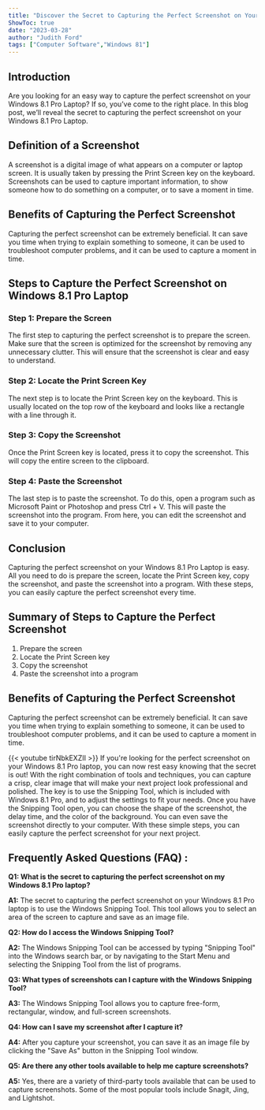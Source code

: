 ```yaml
---
title: "Discover the Secret to Capturing the Perfect Screenshot on Your Windows 8.1 Pro Laptop!"
ShowToc: true 
date: "2023-03-28"
author: "Judith Ford" 
tags: ["Computer Software","Windows 81"]
---
```

## Introduction
Are you looking for an easy way to capture the perfect screenshot on your Windows 8.1 Pro Laptop? If so, you’ve come to the right place. In this blog post, we’ll reveal the secret to capturing the perfect screenshot on your Windows 8.1 Pro Laptop. 

## Definition of a Screenshot 
A screenshot is a digital image of what appears on a computer or laptop screen. It is usually taken by pressing the Print Screen key on the keyboard. Screenshots can be used to capture important information, to show someone how to do something on a computer, or to save a moment in time. 

## Benefits of Capturing the Perfect Screenshot
Capturing the perfect screenshot can be extremely beneficial. It can save you time when trying to explain something to someone, it can be used to troubleshoot computer problems, and it can be used to capture a moment in time. 

## Steps to Capture the Perfect Screenshot on Windows 8.1 Pro Laptop

### Step 1: Prepare the Screen
The first step to capturing the perfect screenshot is to prepare the screen. Make sure that the screen is optimized for the screenshot by removing any unnecessary clutter. This will ensure that the screenshot is clear and easy to understand. 

### Step 2: Locate the Print Screen Key
The next step is to locate the Print Screen key on the keyboard. This is usually located on the top row of the keyboard and looks like a rectangle with a line through it. 

### Step 3: Copy the Screenshot
Once the Print Screen key is located, press it to copy the screenshot. This will copy the entire screen to the clipboard. 

### Step 4: Paste the Screenshot
The last step is to paste the screenshot. To do this, open a program such as Microsoft Paint or Photoshop and press Ctrl + V. This will paste the screenshot into the program. From here, you can edit the screenshot and save it to your computer. 

## Conclusion
Capturing the perfect screenshot on your Windows 8.1 Pro Laptop is easy. All you need to do is prepare the screen, locate the Print Screen key, copy the screenshot, and paste the screenshot into a program. With these steps, you can easily capture the perfect screenshot every time. 

## Summary of Steps to Capture the Perfect Screenshot
1. Prepare the screen 
2. Locate the Print Screen key 
3. Copy the screenshot 
4. Paste the screenshot into a program 

## Benefits of Capturing the Perfect Screenshot
Capturing the perfect screenshot can be extremely beneficial. It can save you time when trying to explain something to someone, it can be used to troubleshoot computer problems, and it can be used to capture a moment in time.

{{< youtube tirNbkEXZII >}} 
If you're looking for the perfect screenshot on your Windows 8.1 Pro laptop, you can now rest easy knowing that the secret is out! With the right combination of tools and techniques, you can capture a crisp, clear image that will make your next project look professional and polished. The key is to use the Snipping Tool, which is included with Windows 8.1 Pro, and to adjust the settings to fit your needs. Once you have the Snipping Tool open, you can choose the shape of the screenshot, the delay time, and the color of the background. You can even save the screenshot directly to your computer. With these simple steps, you can easily capture the perfect screenshot for your next project.

## Frequently Asked Questions (FAQ) :
**Q1: What is the secret to capturing the perfect screenshot on my Windows 8.1 Pro laptop?**

**A1:** The secret to capturing the perfect screenshot on your Windows 8.1 Pro laptop is to use the Windows Snipping Tool. This tool allows you to select an area of the screen to capture and save as an image file.

**Q2: How do I access the Windows Snipping Tool?**

**A2:** The Windows Snipping Tool can be accessed by typing "Snipping Tool" into the Windows search bar, or by navigating to the Start Menu and selecting the Snipping Tool from the list of programs.

**Q3: What types of screenshots can I capture with the Windows Snipping Tool?**

**A3:** The Windows Snipping Tool allows you to capture free-form, rectangular, window, and full-screen screenshots.

**Q4: How can I save my screenshot after I capture it?**

**A4:** After you capture your screenshot, you can save it as an image file by clicking the "Save As" button in the Snipping Tool window.

**Q5: Are there any other tools available to help me capture screenshots?**

**A5:** Yes, there are a variety of third-party tools available that can be used to capture screenshots. Some of the most popular tools include Snagit, Jing, and Lightshot.




